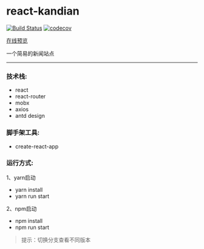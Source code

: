 # react-kandian

[![Build Status](https://travis-ci.org/yhlben/react-kandian.svg?branch=master)](https://travis-ci.org/yhlben/react-kandian)
[![codecov](https://codecov.io/gh/yhlben/react-kandian/branch/master/graph/badge.svg)](https://codecov.io/gh/yhlben/react-kandian)

[在线预览](http://yinhengli.com)  

一个简易的新闻站点

---

### 技术栈:

- react
- react-router
- mobx
- axios
- antd design  

### 脚手架工具:

- create-react-app 

### 运行方式:

1、yarn启动

- yarn install
- yarn run start  
  
2、npm启动

- npm install
- npm run start
  
> 提示：切换分支查看不同版本
